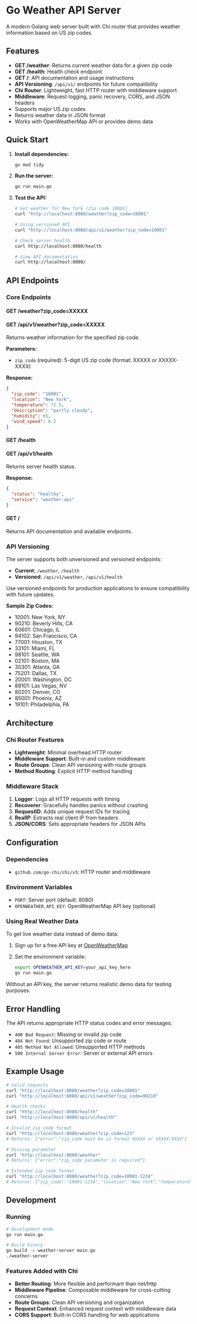 # Go Weather API Server

A modern Golang web server built with Chi router that provides weather information based on US zip codes.

## Features

- **GET /weather**: Returns current weather data for a given zip code
- **GET /health**: Health check endpoint
- **GET /**: API documentation and usage instructions
- **API Versioning**: `/api/v1/` endpoints for future compatibility
- **Chi Router**: Lightweight, fast HTTP router with middleware support
- **Middleware**: Request logging, panic recovery, CORS, and JSON headers
- Supports major US zip codes
- Returns weather data in JSON format
- Works with OpenWeatherMap API or provides demo data

## Quick Start

1. **Install dependencies:**

   ```bash
   go mod tidy
   ```

2. **Run the server:**

   ```bash
   go run main.go
   ```

3. **Test the API:**

   ```bash
   # Get weather for New York (zip code 10001)
   curl "http://localhost:8080/weather?zip_code=10001"
   
   # Using versioned API
   curl "http://localhost:8080/api/v1/weather?zip_code=10001"
   
   # Check server health
   curl http://localhost:8080/health
   
   # View API documentation
   curl http://localhost:8080/
   ```

## API Endpoints

### Core Endpoints

#### GET /weather?zip_code=XXXXX
#### GET /api/v1/weather?zip_code=XXXXX

Returns weather information for the specified zip code.

**Parameters:**

- `zip_code` (required): 5-digit US zip code (format: XXXXX or XXXXX-XXXX)

**Response:**

```json
{
  "zip_code": "10001",
  "location": "New York",
  "temperature": 72.5,
  "description": "partly cloudy",
  "humidity": 65,
  "wind_speed": 8.2
}
```

#### GET /health
#### GET /api/v1/health

Returns server health status.

**Response:**

```json
{
  "status": "healthy",
  "service": "weather-api"
}
```

#### GET /

Returns API documentation and available endpoints.

### API Versioning

The server supports both unversioned and versioned endpoints:

- **Current**: `/weather`, `/health`
- **Versioned**: `/api/v1/weather`, `/api/v1/health`

Use versioned endpoints for production applications to ensure compatibility with future updates.

**Sample Zip Codes:**

- 10001: New York, NY
- 90210: Beverly Hills, CA
- 60601: Chicago, IL
- 94102: San Francisco, CA
- 77001: Houston, TX
- 33101: Miami, FL
- 98101: Seattle, WA
- 02101: Boston, MA
- 30301: Atlanta, GA
- 75201: Dallas, TX
- 20001: Washington, DC
- 89101: Las Vegas, NV
- 80201: Denver, CO
- 85001: Phoenix, AZ
- 19101: Philadelphia, PA

## Architecture

### Chi Router Features

- **Lightweight**: Minimal overhead HTTP router
- **Middleware Support**: Built-in and custom middleware
- **Route Groups**: Clean API versioning with route groups
- **Method Routing**: Explicit HTTP method handling

### Middleware Stack

1. **Logger**: Logs all HTTP requests with timing
2. **Recoverer**: Gracefully handles panics without crashing
3. **RequestID**: Adds unique request IDs for tracing
4. **RealIP**: Extracts real client IP from headers
5. **JSON/CORS**: Sets appropriate headers for JSON APIs

## Configuration

### Dependencies

- `github.com/go-chi/chi/v5`: HTTP router and middleware

### Environment Variables

- `PORT`: Server port (default: 8080)
- `OPENWEATHER_API_KEY`: OpenWeatherMap API key (optional)

### Using Real Weather Data

To get live weather data instead of demo data:

1. Sign up for a free API key at [OpenWeatherMap](https://openweathermap.org/api)
2. Set the environment variable:

   ```bash
   export OPENWEATHER_API_KEY=your_api_key_here
   go run main.go
   ```

Without an API key, the server returns realistic demo data for testing purposes.

## Error Handling

The API returns appropriate HTTP status codes and error messages:

- `400 Bad Request`: Missing or invalid zip code
- `404 Not Found`: Unsupported zip code or route
- `405 Method Not Allowed`: Unsupported HTTP methods
- `500 Internal Server Error`: Server or external API errors

## Example Usage

```bash
# Valid requests
curl "http://localhost:8080/weather?zip_code=10001"
curl "http://localhost:8080/api/v1/weather?zip_code=90210"

# Health checks
curl "http://localhost:8080/health"
curl "http://localhost:8080/api/v1/health"

# Invalid zip code format
curl "http://localhost:8080/weather?zip_code=123"
# Returns: {"error":"zip_code must be in format XXXXX or XXXXX-XXXX"}

# Missing parameter
curl "http://localhost:8080/weather"
# Returns: {"error":"zip_code parameter is required"}

# Extended zip code format
curl "http://localhost:8080/weather?zip_code=10001-1234"
# Returns: {"zip_code":"10001-1234","location":"New York","temperature":72.5,...}
```

## Development

### Running

```bash
# Development mode
go run main.go

# Build binary
go build -o weather-server main.go
./weather-server
```

### Features Added with Chi

- **Better Routing**: More flexible and performant than net/http
- **Middleware Pipeline**: Composable middleware for cross-cutting concerns
- **Route Groups**: Clean API versioning and organization
- **Request Context**: Enhanced request context with middleware data
- **CORS Support**: Built-in CORS handling for web applications